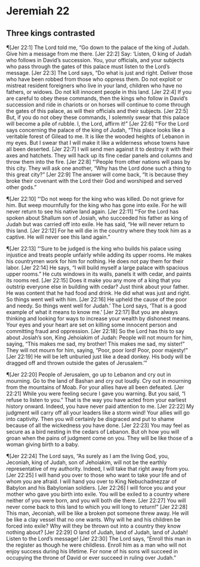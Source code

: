 # Jeremiah 22

## Three kings contrasted
¶[Jer 22:1] The Lord told me, “Go down to the palace of the king of Judah. Give him a message from me there.
[Jer 22:2] Say: ‘Listen, O king of Judah who follows in David’s succession. You, your officials, and your subjects who pass through the gates of this palace must listen to the Lord’s message.
[Jer 22:3] The Lord says, “Do what is just and right. Deliver those who have been robbed from those who oppress them. Do not exploit or mistreat resident foreigners who live in your land, children who have no fathers, or widows. Do not kill innocent people in this land.
[Jer 22:4] If you are careful to obey these commands, then the kings who follow in David’s succession and ride in chariots or on horses will continue to come through the gates of this palace, as will their officials and their subjects.
[Jer 22:5] But, if you do not obey these commands, I solemnly swear that this palace will become a pile of rubble. I, the Lord, affirm it!”
[Jer 22:6] “‘For the Lord says concerning the palace of the king of Judah, “This place looks like a veritable forest of Gilead to me. It is like the wooded heights of Lebanon in my eyes. But I swear that I will make it like a wilderness whose towns have all been deserted.
[Jer 22:7] I will send men against it to destroy it with their axes and hatchets. They will hack up its fine cedar panels and columns and throw them into the fire.
[Jer 22:8] “‘People from other nations will pass by this city. They will ask one another, “Why has the Lord done such a thing to this great city?”
[Jer 22:9] The answer will come back, “It is because they broke their covenant with the Lord their God and worshiped and served other gods.”

¶[Jer 22:10] “‘Do not weep for the king who was killed. Do not grieve for him. But weep mournfully for the king who has gone into exile. For he will never return to see his native land again.
[Jer 22:11] “‘For the Lord has spoken about Shallum son of Josiah, who succeeded his father as king of Judah but was carried off into exile. He has said, “He will never return to this land.
[Jer 22:12] For he will die in the country where they took him as a captive. He will never see this land again.”

¶[Jer 22:13] “‘Sure to be judged is the king who builds his palace using injustice and treats people unfairly while adding its upper rooms. He makes his countrymen work for him for nothing. He does not pay them for their labor.
[Jer 22:14] He says, “I will build myself a large palace with spacious upper rooms.” He cuts windows in its walls, panels it with cedar, and paints its rooms red.
[Jer 22:15] Does it make you any more of a king that you outstrip everyone else in building with cedar? Just think about your father. He was content that he had food and drink. He did what was just and right. So things went well with him.
[Jer 22:16] He upheld the cause of the poor and needy. So things went well for Judah.’ The Lord says, ‘That is a good example of what it means to know me.’
[Jer 22:17] But you are always thinking and looking for ways to increase your wealth by dishonest means. Your eyes and your heart are set on killing some innocent person and committing fraud and oppression.
[Jer 22:18] So the Lord has this to say about Josiah’s son, King Jehoiakim of Judah: People will not mourn for him, saying, “This makes me sad, my brother! This makes me sad, my sister!” They will not mourn for him, saying, “Poor, poor lord! Poor, poor majesty!”
[Jer 22:19] He will be left unburied just like a dead donkey. His body will be dragged off and thrown outside the gates of Jerusalem.’”

¶[Jer 22:20] People of Jerusalem, go up to Lebanon and cry out in mourning. Go to the land of Bashan and cry out loudly. Cry out in mourning from the mountains of Moab. For your allies have all been defeated.
[Jer 22:21] While you were feeling secure I gave you warning. But you said, “I refuse to listen to you.” That is the way you have acted from your earliest history onward. Indeed, you have never paid attention to me.
[Jer 22:22] My judgment will carry off all your leaders like a storm wind! Your allies will go into captivity. Then you will certainly be disgraced and put to shame because of all the wickedness you have done.
[Jer 22:23] You may feel as secure as a bird nesting in the cedars of Lebanon. But oh how you will groan when the pains of judgment come on you. They will be like those of a woman giving birth to a baby.

¶[Jer 22:24] The Lord says, “As surely as I am the living God, you, Jeconiah, king of Judah, son of Jehoiakim, will not be the earthly representative of my authority. Indeed, I will take that right away from you.
[Jer 22:25] I will hand you over to those who want to take your life and of whom you are afraid. I will hand you over to King Nebuchadnezzar of Babylon and his Babylonian soldiers.
[Jer 22:26] I will force you and your mother who gave you birth into exile. You will be exiled to a country where neither of you were born, and you will both die there.
[Jer 22:27] You will never come back to this land to which you will long to return!”
[Jer 22:28] This man, Jeconiah, will be like a broken pot someone threw away. He will be like a clay vessel that no one wants. Why will he and his children be forced into exile? Why will they be thrown out into a country they know nothing about?
[Jer 22:29] O land of Judah, land of Judah, land of Judah! Listen to the Lord’s message!
[Jer 22:30] The Lord says, “Enroll this man in the register as though he were childless. Enroll him as a man who will not enjoy success during his lifetime. For none of his sons will succeed in occupying the throne of David or ever succeed in ruling over Judah.”
